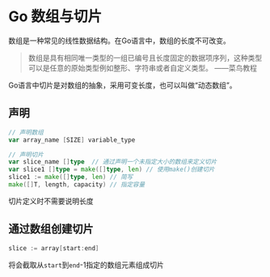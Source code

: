 # Go 数组与切片

数组是一种常见的线性数据结构。在Go语言中，数组的长度不可改变。

>数组是具有相同唯一类型的一组已编号且长度固定的数据项序列，这种类型可以是任意的原始类型例如整形、字符串或者自定义类型。  ——菜鸟教程

Go语言中切片是对数组的抽象，采用可变长度，也可以叫做“动态数组”。

## 声明

```go
// 声明数组
var array_name [SIZE] variable_type

// 声明切片
var slice_name []type  // 通过声明一个未指定大小的数组来定义切片
var slice1 []type = make([]type, len) // 使用make()创建切片
slice1 := make([]type, len) // 简写
make([]T, length, capacity) // 指定容量
```



切片定义时不需要说明长度

## 通过数组创建切片

```go
slice := array[start:end]
```

将会截取从`start`到`end`-1指定的数组元素组成切片

